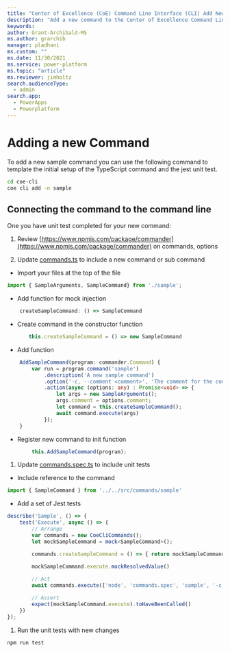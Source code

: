```yaml
---
title: "Center of Excellence (CoE) Command Line Interface (CLI) Add New Command"
description: "Add a new command to the Center of Excellence Command Line interface application"
keywords: 
author: Grant-Archibald-MS
ms.author: grarchib
manager: pladhani
ms.custom: ""
ms.date: 11/30/2021
ms.service: power-platform
ms.topic: "article"
ms.reviewer: jimholtz
search.audienceType: 
  - admin
search.app: 
  - PowerApps
  - Powerplatform
---
```


# Adding a new Command

To add a new sample command you can use the following command to template the initial setup of the TypeScript command and the jest unit test.

```bash
cd coe-cli
coe cli add -n sample
```

## Connecting the command to the command line

One you have unit test completed for your new command:

1. Review [https://www.npmjs.com/package/commander](https://www.npmjs.com/package/commander) on commands, options

1. Update [commands.ts](https://github.com/microsoft/coe-starter-kit/blob/main/coe-cli/src/commands/commands.ts) to include a new command or sub command

- Import your files at the top of the file

```typescript
import { SampleArguments, SampleCommand} from './sample';
```

- Add function for mock injection

```typescript
    createSampleCommand: () => SampleCommand
```

- Create command in the constructor function

```typescript
       this.createSampleCommand = () => new SampleCommand
```

- Add function

```typescript
    AddSampleCommand(program: commander.Command) {
        var run = program.command('sample')
            .description('A new sample command')
            .option('-c, --comment <comment>', 'The comment for the command')
            .action(async (options: any) : Promise<void> => {
                let args = new SampleArguments();
                args.comment = options.comment;
                let command = this.createSampleCommand();
                await command.execute(args)
            });
    }
```

- Register new command to init function 

```typescript
        this.AddSampleCommand(program);
```

1. Update [commands.spec.ts](https://github.com/microsoft/coe-starter-kit/blob/main/coe-cli/test/commands/commands.spec.ts) to include unit tests

- Include reference to the command

```typescript
import { SampleCommand } from '../../src/commands/sample'
```

- Add a set of Jest tests

```typescript
describe('Sample', () => {
    test('Execute', async () => {
        // Arrange
        var commands = new CoeCliCommands();
        let mockSampleCommand = mock<SampleCommand>(); 

        commands.createSampleCommand = () => { return mockSampleCommand }

        mockSampleCommand.execute.mockResolvedValue()
        
        // Act
        await commands.execute(['node', 'commands.spec', 'sample', '-c', 'Some comment'])

        // Assert
        expect(mockSampleCommand.execute).toHaveBeenCalled()
    })
});
```

1. Run the unit tests with new changes

```bash
npm run test

```
